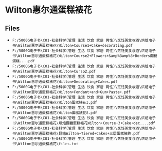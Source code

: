 # Wilton惠尔通蛋糕裱花

## Files

- `F:/5000G电子书\C01-社会科学(管理 生活 饮食 家居 两性)\烹饪美食与酒\烘焙电子书\Wilton惠尔通蛋糕裱花\Wilton+Course1+Cake+decorating.pdf`
- `F:/5000G电子书\C01-社会科学(管理 生活 饮食 家居 两性)\烹饪美食与酒\烘焙电子书\Wilton惠尔通蛋糕裱花\Wilton+Course2+Flowers+&amp%3amp%3+Borders翻糖蛋糕....pdf`
- `F:/5000G电子书\C01-社会科学(管理 生活 饮食 家居 两性)\烹饪美食与酒\烘焙电子书\Wilton惠尔通蛋糕裱花\Wilton+Curso2.pdf`
- `F:/5000G电子书\C01-社会科学(管理 生活 饮食 家居 两性)\烹饪美食与酒\烘焙电子书\Wilton惠尔通蛋糕裱花\Wilton+Decorating+Cakes.pdf`
- `F:/5000G电子书\C01-社会科学(管理 生活 饮食 家居 两性)\烹饪美食与酒\烘焙电子书\Wilton惠尔通蛋糕裱花\Wilton+Fondant+and+Gum+Paste+.pdf`
- `F:/5000G电子书\C01-社会科学(管理 生活 饮食 家居 两性)\烹饪美食与酒\烘焙电子书\Wilton惠尔通蛋糕裱花\Wilton蛋糕裱花3.pdf`
- `F:/5000G电子书\C01-社会科学(管理 生活 饮食 家居 两性)\烹饪美食与酒\烘焙电子书\Wilton惠尔通蛋糕裱花\Wilton蛋糕裱花8.pdf`
- `F:/5000G电子书\C01-社会科学(管理 生活 饮食 家居 两性)\烹饪美食与酒\烘焙电子书\Wilton惠尔通蛋糕裱花\烘焙翻糖蛋糕裱花Wilton+Course+3+Cake+dec....pdf`
- `F:/5000G电子书\C01-社会科学(管理 生活 饮食 家居 两性)\烹饪美食与酒\烘焙电子书\Wilton惠尔通蛋糕裱花\翻糖Wilton+Tiered+Cakes+三层蛋糕裝飾.pdf`
- `F:/5000G电子书\C01-社会科学(管理 生活 饮食 家居 两性)\烹饪美食与酒\烘焙电子书\Wilton惠尔通蛋糕裱花\files.txt`

